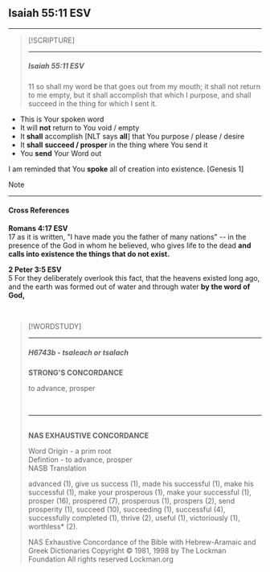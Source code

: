 ## Isaiah 55:11 ESV
---

> [!SCRIPTURE]  
>  
> --- 
> <h5>Isaiah 55:11 ESV</h5>
> 11 so shall my word be that goes out from my mouth; it shall not return to me empty, but it shall accomplish that which I purpose, and shall succeed in the thing for which I sent it.

- This is Your spoken word
- It will **not** return to You void / empty
- It **shall** accomplish [NLT says **all**] that You purpose / please / desire
- It **shall** **succeed / prosper** in the thing where You send it
- You **send** Your Word out

I am reminded that You **spoke** all of creation into existence. [Genesis 1]

> [!NOTE]  
>  
> --- 
> <h4>Cross References</h4>
> 
> **Romans 4:17 ESV**  
> 17 as it is written, "I have made you the father of many nations" -- in the presence of the God in whom he believed, who gives life to the dead **and calls into existence the things that do not exist.**  
>  
> **2 Peter 3:5 ESV**  
> 5 For they deliberately overlook this fact, that the heavens existed long ago, and the earth was formed out of water and through water **by the word of God,**  

<br />

> [!WORDSTUDY]  
>  
> --- 
> <h5>H6743b - tsaleach or tsalach</h5>  
> <b>STRONG'S CONCORDANCE</b>  
>  
> to advance, prosper
> 
> <br/>
> 
> ---
> <br/>
> <b>NAS EXHAUSTIVE CONCORDANCE</b>
> 
> Word Origin - a prim root  
> Defintion - to advance, prosper  
> NASB Translation  
>  
> advanced (1), give us success (1), made his successful (1), make his successful (1), make your prosperous (1), make your successful (1), prosper (16), prospered (7), prosperous (1), prospers (2), send prosperity (1), succeed (10), succeeding (1), successful (4), successfully completed (1), thrive (2), useful (1), victoriously (1), worthless* (2).  
>  
> NAS Exhaustive Concordance of the Bible with Hebrew-Aramaic and Greek Dictionaries
Copyright © 1981, 1998 by The Lockman Foundation
All rights reserved Lockman.org  

